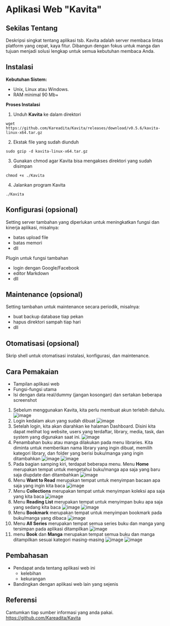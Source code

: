 # Aplikasi Web "Kavita"


## Sekilas Tentang

Deskripsi singkat tentang aplikasi tsb.
Kavita adalah server membaca lintas platform yang cepat, kaya fitur. Dibangun dengan fokus untuk manga dan tujuan menjadi solusi lengkap untuk semua kebutuhan membaca Anda.

## Instalasi

**Kebutuhan Sistem:**
- Unix, Linux atau Windows.
- RAM minimal 90 Mb+

**Proses Instalasi**
1. Unduh **Kavita** ke dalam direktori
```
wget https://github.com/Kareadita/Kavita/releases/download/v0.5.6/kavita-linux-x64.tar.gz
```
2. Ekstak file yang sudah diunduh
```
sudo gzip -d kavita-linux-x64.tar.gz
```
3. Gunakan chmod agar Kavita bisa mengakses direktori yang sudah disimpan
```
chmod +x ./Kavita
```
4. Jalankan program Kavita
```
./Kavita
```

## Konfigurasi (opsional)

Setting server tambahan yang diperlukan untuk meningkatkan fungsi dan kinerja aplikasi, misalnya:
- batas upload file
- batas memori
- dll

Plugin untuk fungsi tambahan
- login dengan Google/Facebook
- editor Markdown
- dll


##  Maintenance (opsional)

Setting tambahan untuk maintenance secara periodik, misalnya:
- buat backup database tiap pekan
- hapus direktori sampah tiap hari
- dll


## Otomatisasi (opsional)

Skrip shell untuk otomatisasi instalasi, konfigurasi, dan maintenance.


## Cara Pemakaian

- Tampilan aplikasi web
- Fungsi-fungsi utama
- Isi dengan data real/dummy (jangan kosongan) dan sertakan beberapa screenshot

1. Sebelum menggunakan Kavita, kita perlu membuat akun terlebih dahulu.
![image](https://user-images.githubusercontent.com/95017091/196713457-6941eecc-2c13-4e67-9ce9-f343e100c280.png)
2. Login kedalam akun yang sudah dibuat
![image](https://user-images.githubusercontent.com/95017091/196713937-96de4bec-adf2-4c52-88f7-29a0ed449cee.png)
3. Setelah login, kita akan diarahkan ke halaman Dashboard. Disini kita dapat melihat log website, users yang terdaftar, library, media, task, dan system yang digunakan saat ini.
![image](https://user-images.githubusercontent.com/95017091/196714356-56188016-1dcf-4eb4-8165-8c5c86b03644.png)
4. Penambahan buku atau manga dilakukan pada menu libraries. Kita diminta untuk memberikan nama library yang ingin dibuat, memilih kategori library, dan folder yang berisi buku/manga yang ingin ditambahkan
![image](https://user-images.githubusercontent.com/95017091/196715404-cce117d6-9f2e-4591-99d6-5ebbeefb1335.png)
![image](https://user-images.githubusercontent.com/95017091/196715492-10a0b9c4-f8ed-4525-a13b-166091f15d17.png)
5. Pada bagian samping kiri, terdapat beberapa menu. Menu **Home** merupakan tempat untuk mengetahui buku/manga apa saja yang baru saja diupdate dan ditambahkan
![image](https://user-images.githubusercontent.com/95017091/196716634-503a4c25-d666-442b-aa2e-87a02cbb7c3a.png)
6. Menu **Want to Read** merupakan tempat untuk menyimpan bacaan apa saja yang ingin kita baca
![image](https://user-images.githubusercontent.com/95017091/196717148-ae3dcc45-dc81-4466-b9ad-ad221e2951f4.png)
7. Menu **Collections** merupakan tempat untuk menyimpan koleksi apa saja yang kita baca
![image](https://user-images.githubusercontent.com/95017091/196717442-e941a4e3-a069-4dc5-b15d-389f888c5359.png)
8. Menu **Reading List** merupakan tempat untuk menyimpan buku apa saja yang sedang kita baca
![image](https://user-images.githubusercontent.com/95017091/196717885-f50c4fbf-1ac3-468e-b265-e32df35cdd1f.png)
![image](https://user-images.githubusercontent.com/95017091/196718134-8f82ab63-59cf-4ece-9792-0159e05d0b34.png)
9. Menu **Bookmark** merupakan tempat untuk menyimpan bookmark pada buku/manga yang dibaca
![image](https://user-images.githubusercontent.com/95017091/196719286-57a9a66a-b618-43f1-b0e5-3e12eda57e19.png)
10. Menu **All Series** merupakan tempat semua series buku dan manga yang tersimpan pada aplikasi ditampilkan
![image](https://user-images.githubusercontent.com/95017091/196719997-83fd8ee0-3f82-456b-979c-4cb8ffb503c8.png)
11. menu **Book** dan **Manga** merupakan tempat semua buku dan manga ditampilkan sesuai kategori masing-masing
![image](https://user-images.githubusercontent.com/95017091/196720353-8327c98e-a3fd-45cc-960a-5522e709528e.png)
![image](https://user-images.githubusercontent.com/95017091/196720433-cd47f7d9-e649-4d23-9b5c-560a87501b62.png)



## Pembahasan

- Pendapat anda tentang aplikasi web ini
    - kelebihan
    - kekurangan
- Bandingkan dengan aplikasi web lain yang sejenis


## Referensi

Cantumkan tiap sumber informasi yang anda pakai.
https://github.com/Kareadita/Kavita
